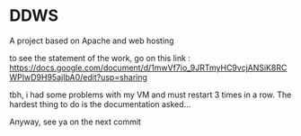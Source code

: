 # DDWS
A project based on Apache and web hosting

to see the statement of the work, go on this link :
https://docs.google.com/document/d/1mwVf7io_9JRTmyHC9vcjANSiK8RCWPIwD9H95ajIbA0/edit?usp=sharing

tbh, i had some problems with my VM and must restart 3 times in a row.
The hardest thing to do is the documentation asked...

Anyway, see ya on the next commit
